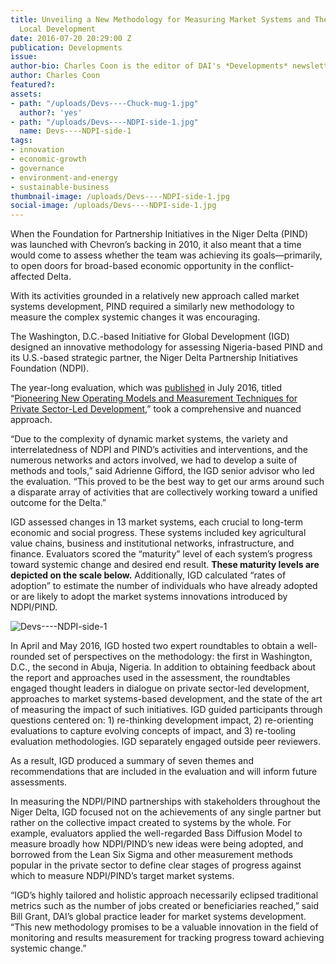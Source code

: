 ```yaml
---
title: Unveiling a New Methodology for Measuring Market Systems and Their Impact on
  Local Development
date: 2016-07-20 20:29:00 Z
publication: Developments
issue: 
author-bio: Charles Coon is the editor of DAI's *Developments* newsletter.
author: Charles Coon
featured?: 
assets:
- path: "/uploads/Devs----Chuck-mug-1.jpg"
  author?: 'yes'
- path: "/uploads/Devs----NDPI-side-1.jpg"
  name: Devs----NDPI-side-1
tags:
- innovation
- economic-growth
- governance
- environment-and-energy
- sustainable-business
thumbnail-image: /uploads/Devs----NDPI-side-1.jpg
social-image: /uploads/Devs----NDPI-side-1.jpg
---
```


When the Foundation for Partnership Initiatives in the Niger Delta (PIND) was launched with Chevron’s backing in 2010, it also meant that a time would come to assess whether the team was achieving its goals—primarily, to open doors for broad-based economic opportunity in the conflict-affected Delta.




With its activities grounded in a relatively new approach called market systems development, PIND required a similarly new methodology to measure the complex systemic changes it was encouraging.

The Washington, D.C.-based Initiative for Global Development (IGD) designed an innovative methodology for assessing Nigeria-based PIND and its U.S.-based strategic partner, the Niger Delta Partnership Initiatives Foundation (NDPI).

The year-long evaluation, which was [published](http://dai-global-developments.com/articles/chevrons-nigerian-initiative-found-to-decrease-business-risk-attract-local-investment-and-bring-hope/) in July 2016, titled “[Pioneering New Operating Models and Measurement Techniques for Private Sector-Led Development](http://www.pindfoundation.org/homepage/pind-ndpi-impact-assessment-report/),” took a comprehensive and nuanced approach. 

“Due to the complexity of dynamic market systems, the variety and interrelatedness of NDPI and PIND’s activities and interventions, and the numerous networks and actors involved, we had to develop a suite of methods and tools,” said Adrienne Gifford, the IGD senior advisor who led the evaluation. “This proved to be the best way to get our arms around such a disparate array of activities that are collectively working toward a unified outcome for the Delta.”

IGD assessed changes in 13 market systems, each crucial to long-term economic and social progress. These systems included key agricultural value chains, business and institutional networks, infrastructure, and finance. Evaluators scored the “maturity” level of each system’s progress toward systemic change and desired end result. **These maturity levels are depicted on the scale below.** Additionally, IGD calculated “rates of adoption” to estimate the number of individuals who have already adopted or are likely to adopt the market systems innovations introduced by NDPI/PIND.

![Devs----NDPI-side-1](/uploads/Devs----NDPI-side-1.jpg "Scoring the “maturity” level of each system’s progress toward systemic change and desired end result. Source: Institute for Global Development, Washington, D.C.")  

In April and May 2016, IGD hosted two expert roundtables to obtain a well-rounded set of perspectives on the methodology: the first in Washington, D.C., the second in Abuja, Nigeria. In addition to obtaining feedback about the report and approaches used in the assessment, the roundtables engaged thought leaders in dialogue on private sector-led development, approaches to market systems-based development, and the state of the art of measuring the impact of such initiatives. IGD guided participants through questions centered on: 1) re-thinking development impact, 2) re-orienting evaluations to capture evolving concepts of impact, and 3) re-tooling evaluation methodologies. IGD separately engaged outside peer reviewers.

As a result, IGD produced a summary of seven themes and recommendations that are included in the evaluation and will inform future assessments.

In measuring the NDPI/PIND partnerships with stakeholders throughout the Niger Delta, IGD focused not on the achievements of any single partner but rather on the collective impact created to systems by the whole. For example, evaluators applied the well-regarded Bass Diffusion Model to measure broadly how NDPI/PIND’s new ideas were being adopted, and borrowed from the Lean Six Sigma and other measurement methods popular in the private sector to define clear stages of progress against which to measure NDPI/PIND’s target market systems.

“IGD’s highly tailored and holistic approach necessarily eclipsed traditional metrics such as the number of jobs created or beneficiaries reached,” said Bill Grant, DAI’s global practice leader for market systems development. “This new methodology promises to be a valuable innovation in the field of monitoring and results measurement for tracking progress toward achieving systemic change.”
